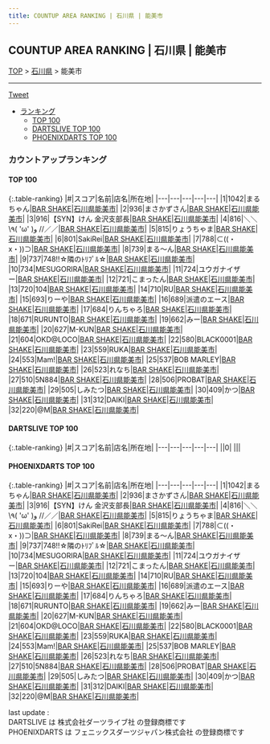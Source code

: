 ```yaml
---
title: COUNTUP AREA RANKING | 石川県 | 能美市
---
```

## COUNTUP AREA RANKING | 石川県 | 能美市

[TOP](/darts/rank/) > [石川県](/darts/rank/石川県/) > 能美市

___

<a href="https://twitter.com/share?ref_src=twsrc%5Etfw" data-text="COUNTUP AREA RANKING | 石川県能美市" class="twitter-share-button" data-hashtags="DARTSLIVE,PHOENIXDARTS,darts,ダーツ" data-show-count="false">Tweet</a>

* [ランキング](#カウントアップランキング)
    * [TOP 100](#top-100)
    * [DARTSLIVE TOP 100](#dartslive-top-100)
    * [PHOENIXDARTS TOP 100](#phoenixdarts-top-100)

### カウントアップランキング

#### TOP 100



{:.table-ranking}
|#|スコア|名前|店名|所在地|
|---|---|---|---|---|
|1|1042|<span class="rank-name-pd">まるちゃん</span>|<a href="https://vs.phoenixdarts.com/jp/shop/shopDetailInfo/s_81791?s_seq=81791">BAR SHAKE</a>|<a href="/darts/rank/石川県/能美市">石川県能美市</a>|
|2|936|<span class="rank-name-pd">まさかずさん</span>|<a href="https://vs.phoenixdarts.com/jp/shop/shopDetailInfo/s_81791?s_seq=81791">BAR SHAKE</a>|<a href="/darts/rank/石川県/能美市">石川県能美市</a>|
|3|916|<span class="rank-name-pd">【SYN】けん 金沢支部長</span>|<a href="https://vs.phoenixdarts.com/jp/shop/shopDetailInfo/s_81791?s_seq=81791">BAR SHAKE</a>|<a href="/darts/rank/石川県/能美市">石川県能美市</a>|
|4|816|<span class="rank-name-pd">＼＼\\٩( &#x27;ω&#x27; )و //／／</span>|<a href="https://vs.phoenixdarts.com/jp/shop/shopDetailInfo/s_81791?s_seq=81791">BAR SHAKE</a>|<a href="/darts/rank/石川県/能美市">石川県能美市</a>|
|5|815|<span class="rank-name-pd">りょうちゃま</span>|<a href="https://vs.phoenixdarts.com/jp/shop/shopDetailInfo/s_81791?s_seq=81791">BAR SHAKE</a>|<a href="/darts/rank/石川県/能美市">石川県能美市</a>|
|6|801|<span class="rank-name-pd">SakiRei</span>|<a href="https://vs.phoenixdarts.com/jp/shop/shopDetailInfo/s_81791?s_seq=81791">BAR SHAKE</a>|<a href="/darts/rank/石川県/能美市">石川県能美市</a>|
|7|788|<span class="rank-name-pd">⊂((・x・))⊃</span>|<a href="https://vs.phoenixdarts.com/jp/shop/shopDetailInfo/s_81791?s_seq=81791">BAR SHAKE</a>|<a href="/darts/rank/石川県/能美市">石川県能美市</a>|
|8|739|<span class="rank-name-pd">まる〜ん</span>|<a href="https://vs.phoenixdarts.com/jp/shop/shopDetailInfo/s_81791?s_seq=81791">BAR SHAKE</a>|<a href="/darts/rank/石川県/能美市">石川県能美市</a>|
|9|737|<span class="rank-name-pd">748!!☆隣のﾄﾘﾌﾟﾙ☆</span>|<a href="https://vs.phoenixdarts.com/jp/shop/shopDetailInfo/s_81791?s_seq=81791">BAR SHAKE</a>|<a href="/darts/rank/石川県/能美市">石川県能美市</a>|
|10|734|<span class="rank-name-pd">MESUGORIRA</span>|<a href="https://vs.phoenixdarts.com/jp/shop/shopDetailInfo/s_81791?s_seq=81791">BAR SHAKE</a>|<a href="/darts/rank/石川県/能美市">石川県能美市</a>|
|11|724|<span class="rank-name-pd">ユウガナイザー</span>|<a href="https://vs.phoenixdarts.com/jp/shop/shopDetailInfo/s_81791?s_seq=81791">BAR SHAKE</a>|<a href="/darts/rank/石川県/能美市">石川県能美市</a>|
|12|721|<span class="rank-name-pd">こまったん</span>|<a href="https://vs.phoenixdarts.com/jp/shop/shopDetailInfo/s_81791?s_seq=81791">BAR SHAKE</a>|<a href="/darts/rank/石川県/能美市">石川県能美市</a>|
|13|720|<span class="rank-name-pd">104</span>|<a href="https://vs.phoenixdarts.com/jp/shop/shopDetailInfo/s_81791?s_seq=81791">BAR SHAKE</a>|<a href="/darts/rank/石川県/能美市">石川県能美市</a>|
|14|710|<span class="rank-name-pd">RU</span>|<a href="https://vs.phoenixdarts.com/jp/shop/shopDetailInfo/s_81791?s_seq=81791">BAR SHAKE</a>|<a href="/darts/rank/石川県/能美市">石川県能美市</a>|
|15|693|<span class="rank-name-pd">りーや</span>|<a href="https://vs.phoenixdarts.com/jp/shop/shopDetailInfo/s_81791?s_seq=81791">BAR SHAKE</a>|<a href="/darts/rank/石川県/能美市">石川県能美市</a>|
|16|689|<span class="rank-name-pd">派遣のエース</span>|<a href="https://vs.phoenixdarts.com/jp/shop/shopDetailInfo/s_81791?s_seq=81791">BAR SHAKE</a>|<a href="/darts/rank/石川県/能美市">石川県能美市</a>|
|17|684|<span class="rank-name-pd">りんちゃろ</span>|<a href="https://vs.phoenixdarts.com/jp/shop/shopDetailInfo/s_81791?s_seq=81791">BAR SHAKE</a>|<a href="/darts/rank/石川県/能美市">石川県能美市</a>|
|18|671|<span class="rank-name-pd">RURUNTO</span>|<a href="https://vs.phoenixdarts.com/jp/shop/shopDetailInfo/s_81791?s_seq=81791">BAR SHAKE</a>|<a href="/darts/rank/石川県/能美市">石川県能美市</a>|
|19|662|<span class="rank-name-pd">みー</span>|<a href="https://vs.phoenixdarts.com/jp/shop/shopDetailInfo/s_81791?s_seq=81791">BAR SHAKE</a>|<a href="/darts/rank/石川県/能美市">石川県能美市</a>|
|20|627|<span class="rank-name-pd">M-KUN</span>|<a href="https://vs.phoenixdarts.com/jp/shop/shopDetailInfo/s_81791?s_seq=81791">BAR SHAKE</a>|<a href="/darts/rank/石川県/能美市">石川県能美市</a>|
|21|604|<span class="rank-name-pd">OKD@LOCO</span>|<a href="https://vs.phoenixdarts.com/jp/shop/shopDetailInfo/s_81791?s_seq=81791">BAR SHAKE</a>|<a href="/darts/rank/石川県/能美市">石川県能美市</a>|
|22|580|<span class="rank-name-pd">BLACK0001</span>|<a href="https://vs.phoenixdarts.com/jp/shop/shopDetailInfo/s_81791?s_seq=81791">BAR SHAKE</a>|<a href="/darts/rank/石川県/能美市">石川県能美市</a>|
|23|559|<span class="rank-name-pd">RUKA</span>|<a href="https://vs.phoenixdarts.com/jp/shop/shopDetailInfo/s_81791?s_seq=81791">BAR SHAKE</a>|<a href="/darts/rank/石川県/能美市">石川県能美市</a>|
|24|553|<span class="rank-name-pd">Mam!</span>|<a href="https://vs.phoenixdarts.com/jp/shop/shopDetailInfo/s_81791?s_seq=81791">BAR SHAKE</a>|<a href="/darts/rank/石川県/能美市">石川県能美市</a>|
|25|537|<span class="rank-name-pd">BOB MARLEY</span>|<a href="https://vs.phoenixdarts.com/jp/shop/shopDetailInfo/s_81791?s_seq=81791">BAR SHAKE</a>|<a href="/darts/rank/石川県/能美市">石川県能美市</a>|
|26|523|<span class="rank-name-pd">れなち</span>|<a href="https://vs.phoenixdarts.com/jp/shop/shopDetailInfo/s_81791?s_seq=81791">BAR SHAKE</a>|<a href="/darts/rank/石川県/能美市">石川県能美市</a>|
|27|510|<span class="rank-name-pd">5N884</span>|<a href="https://vs.phoenixdarts.com/jp/shop/shopDetailInfo/s_81791?s_seq=81791">BAR SHAKE</a>|<a href="/darts/rank/石川県/能美市">石川県能美市</a>|
|28|506|<span class="rank-name-pd">PROBAT</span>|<a href="https://vs.phoenixdarts.com/jp/shop/shopDetailInfo/s_81791?s_seq=81791">BAR SHAKE</a>|<a href="/darts/rank/石川県/能美市">石川県能美市</a>|
|29|505|<span class="rank-name-pd">しみたつ</span>|<a href="https://vs.phoenixdarts.com/jp/shop/shopDetailInfo/s_81791?s_seq=81791">BAR SHAKE</a>|<a href="/darts/rank/石川県/能美市">石川県能美市</a>|
|30|409|<span class="rank-name-pd">かつ</span>|<a href="https://vs.phoenixdarts.com/jp/shop/shopDetailInfo/s_81791?s_seq=81791">BAR SHAKE</a>|<a href="/darts/rank/石川県/能美市">石川県能美市</a>|
|31|312|<span class="rank-name-pd">DAIKI</span>|<a href="https://vs.phoenixdarts.com/jp/shop/shopDetailInfo/s_81791?s_seq=81791">BAR SHAKE</a>|<a href="/darts/rank/石川県/能美市">石川県能美市</a>|
|32|220|<span class="rank-name-pd">@M</span>|<a href="https://vs.phoenixdarts.com/jp/shop/shopDetailInfo/s_81791?s_seq=81791">BAR SHAKE</a>|<a href="/darts/rank/石川県/能美市">石川県能美市</a>|


#### DARTSLIVE TOP 100



{:.table-ranking}
|#|スコア|名前|店名|所在地|
|---|---|---|---|---|
||0|<span class="rank-name-dl"> </span>|<a href=""></a>|<a href="/darts/rank//"></a>|


#### PHOENIXDARTS TOP 100



{:.table-ranking}
|#|スコア|名前|店名|所在地|
|---|---|---|---|---|
|1|1042|<span class="rank-name-pd">まるちゃん</span>|<a href="https://vs.phoenixdarts.com/jp/shop/shopDetailInfo/s_81791?s_seq=81791">BAR SHAKE</a>|<a href="/darts/rank/石川県/能美市">石川県能美市</a>|
|2|936|<span class="rank-name-pd">まさかずさん</span>|<a href="https://vs.phoenixdarts.com/jp/shop/shopDetailInfo/s_81791?s_seq=81791">BAR SHAKE</a>|<a href="/darts/rank/石川県/能美市">石川県能美市</a>|
|3|916|<span class="rank-name-pd">【SYN】けん 金沢支部長</span>|<a href="https://vs.phoenixdarts.com/jp/shop/shopDetailInfo/s_81791?s_seq=81791">BAR SHAKE</a>|<a href="/darts/rank/石川県/能美市">石川県能美市</a>|
|4|816|<span class="rank-name-pd">＼＼\\٩( &#x27;ω&#x27; )و //／／</span>|<a href="https://vs.phoenixdarts.com/jp/shop/shopDetailInfo/s_81791?s_seq=81791">BAR SHAKE</a>|<a href="/darts/rank/石川県/能美市">石川県能美市</a>|
|5|815|<span class="rank-name-pd">りょうちゃま</span>|<a href="https://vs.phoenixdarts.com/jp/shop/shopDetailInfo/s_81791?s_seq=81791">BAR SHAKE</a>|<a href="/darts/rank/石川県/能美市">石川県能美市</a>|
|6|801|<span class="rank-name-pd">SakiRei</span>|<a href="https://vs.phoenixdarts.com/jp/shop/shopDetailInfo/s_81791?s_seq=81791">BAR SHAKE</a>|<a href="/darts/rank/石川県/能美市">石川県能美市</a>|
|7|788|<span class="rank-name-pd">⊂((・x・))⊃</span>|<a href="https://vs.phoenixdarts.com/jp/shop/shopDetailInfo/s_81791?s_seq=81791">BAR SHAKE</a>|<a href="/darts/rank/石川県/能美市">石川県能美市</a>|
|8|739|<span class="rank-name-pd">まる〜ん</span>|<a href="https://vs.phoenixdarts.com/jp/shop/shopDetailInfo/s_81791?s_seq=81791">BAR SHAKE</a>|<a href="/darts/rank/石川県/能美市">石川県能美市</a>|
|9|737|<span class="rank-name-pd">748!!☆隣のﾄﾘﾌﾟﾙ☆</span>|<a href="https://vs.phoenixdarts.com/jp/shop/shopDetailInfo/s_81791?s_seq=81791">BAR SHAKE</a>|<a href="/darts/rank/石川県/能美市">石川県能美市</a>|
|10|734|<span class="rank-name-pd">MESUGORIRA</span>|<a href="https://vs.phoenixdarts.com/jp/shop/shopDetailInfo/s_81791?s_seq=81791">BAR SHAKE</a>|<a href="/darts/rank/石川県/能美市">石川県能美市</a>|
|11|724|<span class="rank-name-pd">ユウガナイザー</span>|<a href="https://vs.phoenixdarts.com/jp/shop/shopDetailInfo/s_81791?s_seq=81791">BAR SHAKE</a>|<a href="/darts/rank/石川県/能美市">石川県能美市</a>|
|12|721|<span class="rank-name-pd">こまったん</span>|<a href="https://vs.phoenixdarts.com/jp/shop/shopDetailInfo/s_81791?s_seq=81791">BAR SHAKE</a>|<a href="/darts/rank/石川県/能美市">石川県能美市</a>|
|13|720|<span class="rank-name-pd">104</span>|<a href="https://vs.phoenixdarts.com/jp/shop/shopDetailInfo/s_81791?s_seq=81791">BAR SHAKE</a>|<a href="/darts/rank/石川県/能美市">石川県能美市</a>|
|14|710|<span class="rank-name-pd">RU</span>|<a href="https://vs.phoenixdarts.com/jp/shop/shopDetailInfo/s_81791?s_seq=81791">BAR SHAKE</a>|<a href="/darts/rank/石川県/能美市">石川県能美市</a>|
|15|693|<span class="rank-name-pd">りーや</span>|<a href="https://vs.phoenixdarts.com/jp/shop/shopDetailInfo/s_81791?s_seq=81791">BAR SHAKE</a>|<a href="/darts/rank/石川県/能美市">石川県能美市</a>|
|16|689|<span class="rank-name-pd">派遣のエース</span>|<a href="https://vs.phoenixdarts.com/jp/shop/shopDetailInfo/s_81791?s_seq=81791">BAR SHAKE</a>|<a href="/darts/rank/石川県/能美市">石川県能美市</a>|
|17|684|<span class="rank-name-pd">りんちゃろ</span>|<a href="https://vs.phoenixdarts.com/jp/shop/shopDetailInfo/s_81791?s_seq=81791">BAR SHAKE</a>|<a href="/darts/rank/石川県/能美市">石川県能美市</a>|
|18|671|<span class="rank-name-pd">RURUNTO</span>|<a href="https://vs.phoenixdarts.com/jp/shop/shopDetailInfo/s_81791?s_seq=81791">BAR SHAKE</a>|<a href="/darts/rank/石川県/能美市">石川県能美市</a>|
|19|662|<span class="rank-name-pd">みー</span>|<a href="https://vs.phoenixdarts.com/jp/shop/shopDetailInfo/s_81791?s_seq=81791">BAR SHAKE</a>|<a href="/darts/rank/石川県/能美市">石川県能美市</a>|
|20|627|<span class="rank-name-pd">M-KUN</span>|<a href="https://vs.phoenixdarts.com/jp/shop/shopDetailInfo/s_81791?s_seq=81791">BAR SHAKE</a>|<a href="/darts/rank/石川県/能美市">石川県能美市</a>|
|21|604|<span class="rank-name-pd">OKD@LOCO</span>|<a href="https://vs.phoenixdarts.com/jp/shop/shopDetailInfo/s_81791?s_seq=81791">BAR SHAKE</a>|<a href="/darts/rank/石川県/能美市">石川県能美市</a>|
|22|580|<span class="rank-name-pd">BLACK0001</span>|<a href="https://vs.phoenixdarts.com/jp/shop/shopDetailInfo/s_81791?s_seq=81791">BAR SHAKE</a>|<a href="/darts/rank/石川県/能美市">石川県能美市</a>|
|23|559|<span class="rank-name-pd">RUKA</span>|<a href="https://vs.phoenixdarts.com/jp/shop/shopDetailInfo/s_81791?s_seq=81791">BAR SHAKE</a>|<a href="/darts/rank/石川県/能美市">石川県能美市</a>|
|24|553|<span class="rank-name-pd">Mam!</span>|<a href="https://vs.phoenixdarts.com/jp/shop/shopDetailInfo/s_81791?s_seq=81791">BAR SHAKE</a>|<a href="/darts/rank/石川県/能美市">石川県能美市</a>|
|25|537|<span class="rank-name-pd">BOB MARLEY</span>|<a href="https://vs.phoenixdarts.com/jp/shop/shopDetailInfo/s_81791?s_seq=81791">BAR SHAKE</a>|<a href="/darts/rank/石川県/能美市">石川県能美市</a>|
|26|523|<span class="rank-name-pd">れなち</span>|<a href="https://vs.phoenixdarts.com/jp/shop/shopDetailInfo/s_81791?s_seq=81791">BAR SHAKE</a>|<a href="/darts/rank/石川県/能美市">石川県能美市</a>|
|27|510|<span class="rank-name-pd">5N884</span>|<a href="https://vs.phoenixdarts.com/jp/shop/shopDetailInfo/s_81791?s_seq=81791">BAR SHAKE</a>|<a href="/darts/rank/石川県/能美市">石川県能美市</a>|
|28|506|<span class="rank-name-pd">PROBAT</span>|<a href="https://vs.phoenixdarts.com/jp/shop/shopDetailInfo/s_81791?s_seq=81791">BAR SHAKE</a>|<a href="/darts/rank/石川県/能美市">石川県能美市</a>|
|29|505|<span class="rank-name-pd">しみたつ</span>|<a href="https://vs.phoenixdarts.com/jp/shop/shopDetailInfo/s_81791?s_seq=81791">BAR SHAKE</a>|<a href="/darts/rank/石川県/能美市">石川県能美市</a>|
|30|409|<span class="rank-name-pd">かつ</span>|<a href="https://vs.phoenixdarts.com/jp/shop/shopDetailInfo/s_81791?s_seq=81791">BAR SHAKE</a>|<a href="/darts/rank/石川県/能美市">石川県能美市</a>|
|31|312|<span class="rank-name-pd">DAIKI</span>|<a href="https://vs.phoenixdarts.com/jp/shop/shopDetailInfo/s_81791?s_seq=81791">BAR SHAKE</a>|<a href="/darts/rank/石川県/能美市">石川県能美市</a>|
|32|220|<span class="rank-name-pd">@M</span>|<a href="https://vs.phoenixdarts.com/jp/shop/shopDetailInfo/s_81791?s_seq=81791">BAR SHAKE</a>|<a href="/darts/rank/石川県/能美市">石川県能美市</a>|


<div class="footer border-top border-gray-light mt-5 pt-3 text-right text-gray">
    last update : <span style="font-weight: italic" id="foot_last_modified"></span><br />
    DARTSLIVE は 株式会社ダーツライブ社 の登録商標です<br />
    PHOENIXDARTS は フェニックスダーツジャパン株式会社 の登録商標です<br />
</div>

<script src="https://cdnjs.cloudflare.com/ajax/libs/jquery.tablesorter/2.31.3/js/jquery.tablesorter.min.js" integrity="sha512-qzgd5cYSZcosqpzpn7zF2ZId8f/8CHmFKZ8j7mU4OUXTNRd5g+ZHBPsgKEwoqxCtdQvExE5LprwwPAgoicguNg==" crossorigin="anonymous" referrerpolicy="no-referrer"></script>
<link rel="stylesheet" href="https://cdnjs.cloudflare.com/ajax/libs/jquery.tablesorter/2.31.3/css/theme.default.min.css" integrity="sha512-wghhOJkjQX0Lh3NSWvNKeZ0ZpNn+SPVXX1Qyc9OCaogADktxrBiBdKGDoqVUOyhStvMBmJQ8ZdMHiR3wuEq8+w==" crossorigin="anonymous" referrerpolicy="no-referrer" />
<script>
$(function() {
    $(".table-ranking").tablesorter({sortList:[[0, 0]]});
    $("#foot_last_modified").text(formatDate(new Date(document.lastModified), 'yyyy-MM-dd HH:mm:ss'));
});
</script>

<script async src="https://platform.twitter.com/widgets.js" charset="utf-8"></script>